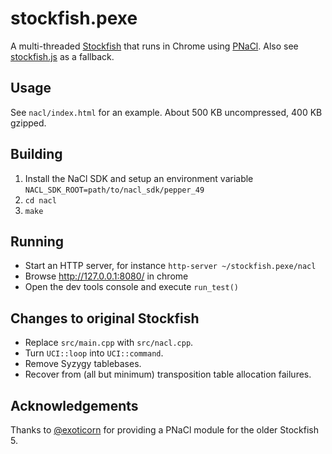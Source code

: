 stockfish.pexe
==============

A multi-threaded [Stockfish](https://github.com/official-stockfish/Stockfish)
that runs in Chrome using [PNaCl](https://www.chromium.org/nativeclient/pnacl).
Also see [stockfish.js](https://github.com/niklasf/stockfish.js) as a fallback.

Usage
----

See ``nacl/index.html`` for an example.
About 500 KB uncompressed, 400 KB gzipped.

Building
--------

1. Install the NaCl SDK and setup an environment variable
   ``NACL_SDK_ROOT=path/to/nacl_sdk/pepper_49``
2. ``cd nacl``
3. ``make``

Running
-------

- Start an HTTP server, for instance ``http-server ~/stockfish.pexe/nacl``
- Browse http://127.0.0.1:8080/ in chrome
- Open the dev tools console and execute ``run_test()``

Changes to original Stockfish
-----------------------------

* Replace ``src/main.cpp`` with ``src/nacl.cpp``.
* Turn ``UCI::loop`` into ``UCI::command``.
* Remove Syzygy tablebases.
* Recover from (all but minimum) transposition table allocation failures.

Acknowledgements
----------------

Thanks to [@exoticorn](https://github.com/exoticorn/stockfish-nacl) for
providing a PNaCl module for the older Stockfish 5.
